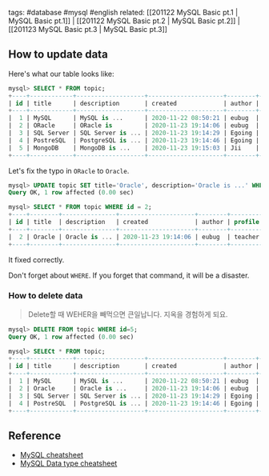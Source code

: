 tags: #database #mysql #english
related: [[201122 MySQL Basic pt.1 | MySQL Basic pt.1]] | [[201122 MySQL Basic pt.2 | MySQL Basic pt.2]] | [[201123 MySQL Basic pt.3 | MySQL Basic pt.3]]

## How to update data

Here's what our table looks like:
```sql
mysql> SELECT * FROM topic;
+----+------------+-------------------+---------------------+--------+-----------+
| id | title      | description       | created             | author | profile   |
+----+------------+-------------------+---------------------+--------+-----------+
|  1 | MySQL      | MySQL is ...      | 2020-11-22 08:50:21 | eubug  | teacher   |
|  2 | ORacle     | ORacle is         | 2020-11-23 19:14:06 | eubug  | teacher   |
|  3 | SQL Server | SQL Server is ... | 2020-11-23 19:14:29 | Egoing | developer |
|  4 | PostreSQL  | PostgreSQL is ... | 2020-11-23 19:14:46 | Egoing | developer |
|  5 | MongoDB    | MongoDB is ...    | 2020-11-23 19:15:03 | Jii    | developer |
+----+------------+-------------------+---------------------+--------+-----------+
```

Let's fix the typo in `ORacle` to `Oracle`.

```sql
mysql> UPDATE topic SET title='Oracle', description='Oracle is ...' WHERE id=2;o
Query OK, 1 row affected (0.00 sec)

mysql> SELECT * FROM topic WHERE id = 2;
+----+--------+---------------+---------------------+--------+---------+
| id | title  | description   | created             | author | profile |
+----+--------+---------------+---------------------+--------+---------+
|  2 | Oracle | Oracle is ... | 2020-11-23 19:14:06 | eubug  | teacher |
+----+--------+---------------+---------------------+--------+---------+
```

It fixed correctly.

Don't forget about `WHERE`. If you forget that command, it will be a disaster.

### How to delete data

> Delete할 때 WEHER을 빼먹으면 큰일납니다. 지옥을 경험하게 되요.

```sql
mysql> DELETE FROM topic WHERE id=5;
Query OK, 1 row affected (0.00 sec)

mysql> SELECt * FROM topic;
+----+------------+-------------------+---------------------+--------+-----------+
| id | title      | description       | created             | author | profile   |
+----+------------+-------------------+---------------------+--------+-----------+
|  1 | MySQL      | MySQL is ...      | 2020-11-22 08:50:21 | eubug  | teacher   |
|  2 | Oracle     | Oracle is ...     | 2020-11-23 19:14:06 | eubug  | teacher   |
|  3 | SQL Server | SQL Server is ... | 2020-11-23 19:14:29 | Egoing | developer |
|  4 | PostreSQL  | PostgreSQL is ... | 2020-11-23 19:14:46 | Egoing | developer |
+----+------------+-------------------+---------------------+--------+-----------+
```

## Reference
- [MySQL cheatsheet](https://gist.github.com/bradtraversy/c831baaad44343cc945e76c2e30927b3)
- [MySQL Data type cheatsheet](https://tableplus.com/blog/2018/07/mysql-data-types-cheatsheet.html)
